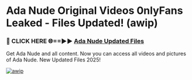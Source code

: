 # Ada Nude Original Videos 0nlyFans Leaked - Files Updated! (awip)

<h3>🔴 CLICK HERE 🌐==►► <a href="https://tinyurl.com/52m3yx9h" rel="nofollow">Ada Nude Updated Files</a></h3>

Get Ada Nude and all content. Now you can access all videos and pictures of Ada Nude. New Updated Files 2025!

[![awip](https://i.imgur.com/TnHtlc8.gif)](https://tinyurl.com/52m3yx9h)
